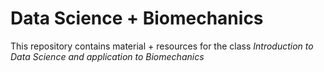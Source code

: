# Data Science + Biomechanics

 This repository contains material + resources for the class *Introduction to Data Science and application to Biomechanics*

 
